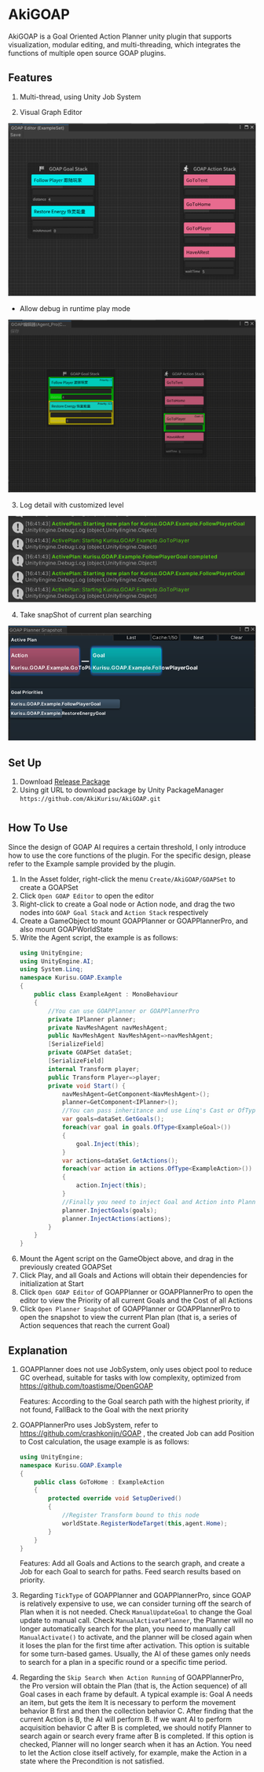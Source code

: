 # AkiGOAP

AkiGOAP is a Goal Oriented Action Planner unity plugin that supports visualization, modular editing, and multi-threading, which integrates the functions of multiple open source GOAP plugins.

## Features

1. Multi-thread, using Unity Job System

2. Visual Graph Editor

<img src="Images/GraphEditor.png" />

- Allow debug in runtime play mode

<img src="Images/GraphEditorDebug.png"/>

3. Log detail with customized level

<img src="Images/Log.png" />

4. Take snapShot of current plan searching

<img src="Images/SnapShot.png" />

## Set Up
1. Download [Release Package](https://github.com/AkiKurisu/AkiGOAP/releases)
2. Using git URL to download package by Unity PackageManager ```https://github.com/AkiKurisu/AkiGOAP.git```
#

## How To Use

Since the design of GOAP AI requires a certain threshold, I only introduce how to use the core functions of the plugin. For the specific design, please refer to the Example sample provided by the plugin.
1. In the Asset folder, right-click the menu ```Create/AkiGOAP/GOAPSet``` to create a GOAPSet
2. Click ```Open GOAP Editor``` to open the editor
3. Right-click to create a Goal node or Action node, and drag the two nodes into ```GOAP Goal Stack``` and ```Action Stack``` respectively
4. Create a GameObject to mount GOAPPlanner or GOAPPlannerPro, and also mount GOAPWorldState
5. Write the Agent script, the example is as follows:
    ```c#
    using UnityEngine;
    using UnityEngine.AI;
    using System.Linq;
    namespace Kurisu.GOAP.Example
    {
        public class ExampleAgent : MonoBehaviour
        {
            //You can use GOAPPlanner or GOAPPlannerPro
            private IPlanner planner;
            private NavMeshAgent navMeshAgent;
            public NavMeshAgent NavMeshAgent=>navMeshAgent;
            [SerializeField]
            private GOAPSet dataSet;
            [SerializeField]
            internal Transform player;
            public Transform Player=>player;
            private void Start() {
                navMeshAgent=GetComponent<NavMeshAgent>();
                planner=GetComponent<IPlanner>();
                //You can pass inheritance and use Linq's Cast or OfType to get custom subclasses and perform dependency injection
                var goals=dataSet.GetGoals();
                foreach(var goal in goals.OfType<ExampleGoal>())
                {
                    goal.Inject(this);
                }
                var actions=dataSet.GetActions();
                foreach(var action in actions.OfType<ExampleAction>())
                {
                    action.Inject(this);
                }
                //Finally you need to inject Goal and Action into Planner
                planner.InjectGoals(goals);
                planner.InjectActions(actions);
            }
        }
    }

    ```
6. Mount the Agent script on the GameObject above, and drag in the previously created GOAPSet
7. Click Play, and all Goals and Actions will obtain their dependencies for initialization at Start
8. Click ```Open GOAP Editor``` of GOAPPlanner or GOAPPlannerPro to open the editor to view the Priority of all current Goals and the Cost of all Actions
9. Click ```Open Planner Snapshot``` of GOAPPlanner or GOAPPlannerPro to open the snapshot to view the current Plan plan (that is, a series of Action sequences that reach the current Goal)

## Explanation
1. GOAPPlanner does not use JobSystem, only uses object pool to reduce GC overhead, suitable for tasks with low complexity, optimized from https://github.com/toastisme/OpenGOAP

     Features: According to the Goal search path with the highest priority, if not found, FallBack to the Goal with the next priority

2. GOAPPlannerPro uses JobSystem, refer to https://github.com/crashkonijn/GOAP , the created Job can add Position to Cost calculation, the usage example is as follows:
    ```C#
    using UnityEngine;
    namespace Kurisu.GOAP.Example
    {
        public class GoToHome : ExampleAction
        {
            protected override void SetupDerived()
            {
                //Register Transform bound to this node
                worldState.RegisterNodeTarget(this,agent.Home);
            }
        }
    }
    ```
    Features: Add all Goals and Actions to the search graph, and create a Job for each Goal to search for paths. Feed search results based on priority.

3. Regarding ```TickType``` of GOAPPlanner and GOAPPlannerPro, since GOAP is relatively expensive to use, we can consider turning off the search of Plan when it is not needed. Check ```ManualUpdateGoal``` to change the Goal update to manual call. Check ```ManualActivatePlanner```, the Planner will no longer automatically search for the plan, you need to manually call ```ManualActivate()``` to activate, and the planner will be closed again when it loses the plan for the first time after activation. This option is suitable for some turn-based games. Usually, the AI of these games only needs to search for a plan in a specific round or a specific time period.
   
4. Regarding the ```Skip Search When Action Running``` of GOAPPlannerPro, the Pro version will obtain the Plan (that is, the Action sequence) of all Goal cases in each frame by default. A typical example is: Goal A needs an item, but gets the item It is necessary to perform the movement behavior B first and then the collection behavior C. After finding that the current Action is B, the AI will perform B. If we want AI to perform acquisition behavior C after B is completed, we should notify Planner to search again or search every frame after B is completed. If this option is checked, Planner will no longer search when it has an Action. You need to let the Action close itself actively, for example, make the Action in a state where the Precondition is not satisfied.